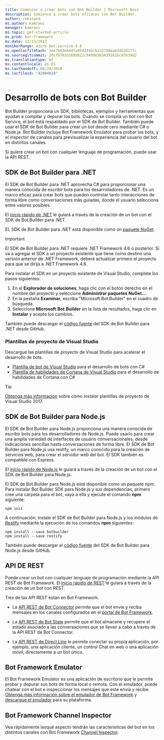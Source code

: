 ```yaml
---
title: Comenzar a crear bots con Bot Builder | Microsoft Docs
description: Comience a crear bots eficaces con Bot Builder.
author: robstand
ms.author: kamrani
manager: kamrani
ms.topic: get-started-article
ms.prod: bot-framework
ms.date: 12/13/2017
monikerRange: azure-bot-service-3.0
ms.openlocfilehash: 3ee7843e64dfa95427ebcb132740eab3db281ffc
ms.sourcegitcommit: 2dc75701b169d822c9499e393439161bc87639d2
ms.translationtype: HT
ms.contentlocale: es-ES
ms.lasthandoff: 08/24/2018
ms.locfileid: "42904018"
---
```

# <a name="develop-bots-with-bot-builder"></a>Desarrollo de bots con Bot Builder



Bot Builder proporciona un SDK, bibliotecas, ejemplos y herramientas que ayudan a compilar y depurar los bots. Cuando se compila un bot con Bot Service, el bot está respaldado por el SDK de Bot Builder. También puede usar el SDK de Bot Builder para crear un bot desde cero mediante C# o Node.js. Bot Builder incluye Bot Framework Emulator para probar los bots, y el inspector de canales para previsualizar la experiencia del usuario del bot en distintos canales.

Si quiere crear un bot con cualquier lenguaje de programación, puede usar la API REST.

## <a name="bot-builder-sdk-for-net"></a>SDK de Bot Builder para .NET
El SDK de Bot Builder para .NET aprovecha C# para proporcionar una manera conocida de escribir bots para los desarrolladores de .NET. Es un marco eficaz para crear bots que pueden controlar tanto interacciones de forma libre como conversaciones más guiadas, donde el usuario selecciona entre valores posibles. 

El [inicio rápido de .NET](~/dotnet/bot-builder-dotnet-quickstart.md) le guiará a través de la creación de un bot con el SDK de Bot Builder para .NET.

EL SDK de Bot Builder para .NET está disponible como un [paquete NuGet](https://www.nuget.org/packages/Microsoft.Bot.Builder/).

> [!IMPORTANT]
> El SDK de Bot Builder para .NET requiere .NET Framework 4.6 o posterior. Si va a agregar el SDK a un proyecto existente que tiene como destino una versión anterior de .NET Framework, deberá actualizar primero el proyecto para que se dirija a .NET Framework 4.6.

Para instalar el SDK en un proyecto existente de Visual Studio, complete los pasos siguientes:

1. En el **Explorador de soluciones**, haga clic con el botón derecho en el nombre del proyecto y seleccione **Administrar paquetes NuGet…**.
2. En la pestaña **Examinar**, escriba "Microsoft.Bot.Builder" en el cuadro de búsqueda.
3. Seleccione **Microsoft.Bot.Builder** en la lista de resultados, haga clic en **Instalar** y acepte los cambios.

También puede descargar el [código fuente](https://github.com/Microsoft/BotBuilder/tree/master/CSharp) del SDK de Bot Builder para .NET desde GitHub.

### <a name="visual-studio-project-templates"></a>Plantillas de proyecto de Visual Studio
Descargue las plantillas de proyecto de Visual Studio para acelerar el desarrollo de bots.

* [Plantilla de bot de Visual Studio][bot-template] para el desarrollo de bots con C#
* [Plantilla de habilidades de Cortana de Visual Studio][cortana-template] para el desarrollo de habilidades de Cortana con C#

> [!TIP]
> <a href="/visualstudio/ide/how-to-locate-and-organize-project-and-item-templates" target="_blank">Obtenga más información</a> sobre cómo instalar plantillas de proyecto de Visual Studio 2017.

## <a name="bot-builder-sdk-for-nodejs"></a>SDK de Bot Builder para Node.js
El SDK de Bot Builder para Node.js proporciona una manera conocida de escribir bots para los desarrolladores de Node.js. Puede usarlo para crear una amplia variedad de interfaces de usuario conversacionales, desde indicaciones sencillas hasta conversaciones de forma libre. El SDK de Bot Builder para Node.js usa restify, un marco conocido para la creación de servicios web, para crear el servidor web del bot. El SDK también es compatible con Express. 

El [inicio rápido de Node.js](~/nodejs/bot-builder-nodejs-quickstart.md) le guiará a través de la creación de un bot con el SDK de Bot Builder para Node.js. 

El SDK de Bot Builder para Node.js está disponible como un paquete npm. Para instalar Bot Builder SDK para Node.js y sus dependencias, primero cree una carpeta para el bot, vaya a ella y ejecute el comando **npm** siguiente:

```nodejs
npm init
```

A continuación, instale el SDK de Bot Builder para Node.js y los módulos de <a href="http://restify.com/" target="_blank">Restify</a> mediante la ejecución de los comandos **npm** siguientes:

```nodejs
npm install --save botbuilder
npm install --save restify
```

También puede descargar el [código fuente](https://github.com/Microsoft/BotBuilder/tree/master/Node) del SDK de Bot Builder para Node.js desde GitHub.

## <a name="rest-api"></a>API DE REST

Puede crear un bot con cualquier lenguaje de programación mediante la API REST de Bot Framework. El [inicio rápido de REST](rest-api/bot-framework-rest-connector-quickstart.md) le guiará a través de la creación de un bot con REST.

Tres de las API REST están en Bot Framework:

 - La [API REST de Bot Connector][connectorAPI] permite que el bot envíe y reciba mensajes en los canales configurados en el [portal de Bot Framework](https://dev.botframework.com/). 

- La [API REST de Bot State][stateAPI] permite que el bot almacene y recupere el estado asociado a las conversaciones que se llevan a cabo a través de la API REST de Bot Connector.

- La [API REST de Direct Line][directLineAPI] le permite conectar su propia aplicación, por ejemplo, una aplicación cliente, un control Chat en web o una aplicación móvil, directamente a un bot único.

## <a name="bot-framework-emulator"></a>Bot Framework Emulator
El Bot Framework Emulator es una aplicación de escritorio que le permite probar y depurar sus bots de forma local o remota. Con el emulador, puede chatear con el bot e inspeccionar los mensajes que este envía y recibe. [Obtenga más información sobre el emulador de Bot Framework](~/bot-service-debug-emulator.md) y [descargue el emulador](http://emulator.botframework.com) para su plataforma.

## <a name="bot-framework-channel-inspector"></a>Bot Framework Channel Inspector
Vea rápidamente lasqué aspecto tendrán las características del bot en los distintos canales con Bot Framework [Channel Inspector](bot-service-channel-inspector.md).

[bot-template]: http://aka.ms/bf-bc-vstemplate
[cortana-template]: https://aka.ms/bf-cortanaskill-template


[connectorAPI]: https://docs.botframework.com/en-us/restapi/connector/#navtitle
 
[stateAPI]: https://docs.botframework.com/en-us/restapi/state/#navtitle

[directLineAPI]: https://docs.botframework.com/en-us/restapi/directline3/#navtitle
